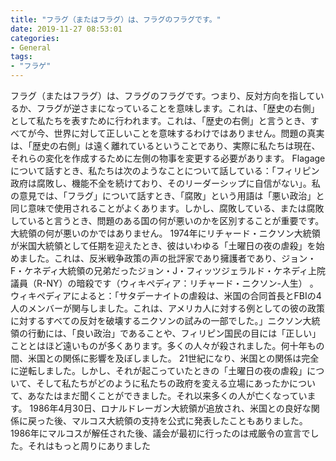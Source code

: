 ```yaml
---
title: "フラグ（またはフラグ）は、フラグのフラグです。"
date: 2019-11-27 08:53:01
categories:
- General
tags:
- "フラゲ"
---
```


フラグ（またはフラグ）は、フラグのフラグです。つまり、反対方向を指しているか、フラグが逆さまになっていることを意味します。これは、「歴史の右側」として私たちを表すために行われます。これは、「歴史の右側」と言うとき、すべてが今、世界に対して正しいことを意味するわけではありません。問題の真実は、「歴史の右側」は遠く離れているということであり、実際に私たちは現在、それらの変化を作成するために左側の物事を変更する必要があります。 Flagageについて話すとき、私たちは次のようなことについて話している：「フィリピン政府は腐敗し、機能不全を続けており、そのリーダーシップに自信がない」。私の意見では、「フラグ」について話すとき、「腐敗」という用語は「悪い政治」と同じ意味で使用されることがよくあります。しかし、腐敗している、または腐敗していると言うとき、問題のある国の何が悪いのかを区別することが重要です。大統領の何が悪いのかではありません。 1974年にリチャード・ニクソン大統領が米国大統領として任期を迎えたとき、彼はいわゆる「土曜日の夜の虐殺」を始めました。これは、反米戦争政策の声の批評家であり擁護者であり、ジョン・F・ケネディ大統領の兄弟だったジョン・J・フィッツジェラルド・ケネディ上院議員（R-NY）の暗殺です（ウィキペディア：リチャード・ニクソン-人生） 。ウィキペディアによると：「サタデーナイトの虐殺は、米国の合同首長とFBIの4人のメンバーが関与しました。これは、アメリカ人に対する例としての彼の政策に対するすべての反対を破壊するニクソンの試みの一部でした。」ニクソン大統領の行動には、「良い政治」であることや、フィリピン国民の目には「正しい」こととはほど遠いものが多くあります。多くの人々が殺されました。何十年もの間、米国との関係に影響を及ぼしました。 21世紀になり、米国との関係は完全に逆転しました。しかし、それが起こっていたときの「土曜日の夜の虐殺」について、そして私たちがどのように私たちの政府を変える立場にあったかについて、あなたはまだ聞くことができました。それ以来多くの人が亡くなっています。 1986年4月30日、ロナルドレーガン大統領が追放され、米国との良好な関係に戻った後、マルコス大統領の支持を公式に発表したこともありました。 1986年にマルコスが解任された後、議会が最初に行ったのは戒厳令の宣言でした。それはもっと周りにありました
